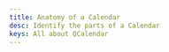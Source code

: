 ```yaml
---
title: Anatomy of a Calendar
desc: Identify the parts of a Calendar
keys: All about QCalendar
---
```


